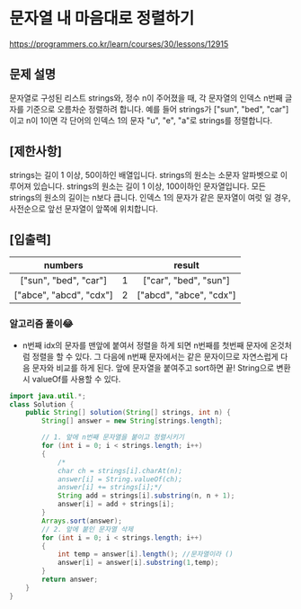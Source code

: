 ###

# 문자열 내 마음대로 정렬하기

https://programmers.co.kr/learn/courses/30/lessons/12915

## 문제 설명

문자열로 구성된 리스트 strings와, 정수 n이 주어졌을 때, 각 문자열의 인덱스 n번째 글자를 기준으로 오름차순 정렬하려 합니다. 예를 들어 strings가 ["sun", "bed", "car"]이고 n이 1이면 각 단어의 인덱스 1의 문자 "u", "e", "a"로 strings를 정렬합니다.

## [제한사항]

strings는 길이 1 이상, 50이하인 배열입니다.
strings의 원소는 소문자 알파벳으로 이루어져 있습니다.
strings의 원소는 길이 1 이상, 100이하인 문자열입니다.
모든 strings의 원소의 길이는 n보다 큽니다.
인덱스 1의 문자가 같은 문자열이 여럿 일 경우, 사전순으로 앞선 문자열이 앞쪽에 위치합니다.

## [입출력]

|         numbers         |     |         result          |
| :---------------------: | :-: | :---------------------: |
|  ["sun", "bed", "car"]  |  1  |  ["car", "bed", "sun"]  |
| ["abce", "abcd", "cdx"] |  2  | ["abcd", "abce", "cdx"] |

### 알고리즘 풀이😂

- n번째 idx의 문자를 맨앞에 붙여서 정렬을 하게 되면 n번째를 첫번째 문자에 온것처럼 정렬을 할 수 있다. 그 다음에 n번째 문자에서는 같은 문자이므로 자연스럽게 다음 문자와 비교를 하게 된다. 앞에 문자열을 붙여주고 sort하면 끝!
  String으로 변환시 valueOf를 사용할 수 있다.

```java
import java.util.*;
class Solution {
    public String[] solution(String[] strings, int n) {
        String[] answer = new String[strings.length];

        // 1. 앞에 n번째 문자열을 붙이고 정렬시키기
        for (int i = 0; i < strings.length; i++)
        {
            /*
            char ch = strings[i].charAt(n);
            answer[i] = String.valueOf(ch);
            answer[i] += strings[i];*/
            String add = strings[i].substring(n, n + 1);
            answer[i] = add + strings[i];
        }
        Arrays.sort(answer);
        // 2. 앞에 붙인 문자열 삭제
        for (int i = 0; i < strings.length; i++)
        {
            int temp = answer[i].length(); //문자열이라 ()
            answer[i] = answer[i].substring(1,temp);
        }
        return answer;
    }
}
```

```c++

```
